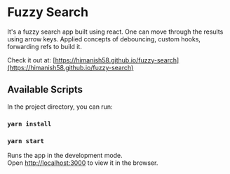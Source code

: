 # **Fuzzy Search**

It's a fuzzy search app built using react. One can move through the results using arrow keys. Applied concepts of debouncing, custom hooks, forwarding refs to build it.

Check it out at: [https://himanish58.github.io/fuzzy-search](https://himanish58.github.io/fuzzy-search)

## Available Scripts

In the project directory, you can run:

### `yarn install`

### `yarn start`

Runs the app in the development mode.<br />
Open [http://localhost:3000](http://localhost:3000) to view it in the browser.
